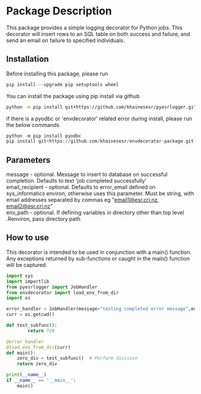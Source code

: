 # Package Description

This package provides a simple logging decorator for Python jobs. This decorator will insert rows to an SQL table on both success and failure, and send an email on failure to specified individuals.

## Installation

Before installing this package, please run
```Python
pip install --upgrade pip setuptools wheel
```

You can install the package using pip install via github

```bash
python -m pip install git+https://github.com/khainesesr/pyesrlogger.git
```

if there is a pyodbc or 'envdecorator' related error during install, please run the below commands

```Python
python -m pip install pyodbc
pip install git+https://github.com/khainesesr/envdecorator-package.git
```

## Parameters
message - optional. Message to insert to database on successful completion. Defaults to text 'job completed successfully'  
email_recipient - optional. Defaults to error_email defined on sys_informatics environ, otherwise uses this parameter. Must be string, with email addresses separated by commas eg "email1@esr.cri.nz, email2@esr.cri.nz"  
env_path - optional. If defining variables in directory other than top level .Renviron, pass directory path

## How to use
This decorator is intended to be used in conjunction with a main() function. Any exceptions returned by sub-functions or caught in the main() function will be captured.


```Python
import sys
import importlib
from pyesrlogger import JobHandler
from envdecorator import load_env_from_dir
import os

error_handler = JobHandler(message="testing completed error message",env_path='/home/khaines/test_python_error_logging')
curr = os.getcwd()

def test_subfunc():
        return 7/0

@error_handler
@load_env_from_dir(curr)
def main():
    zero_div = test_subfunc()  # Perform division
    return zero_div

print(__name__)
if __name__ == '__main__':
    main()
```
